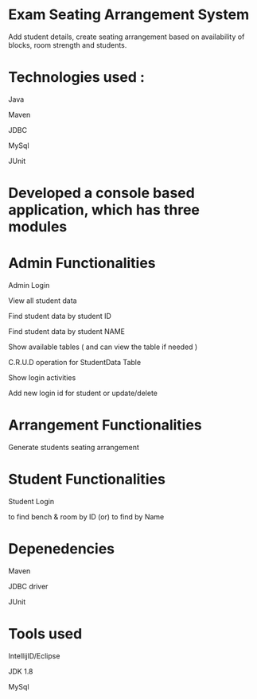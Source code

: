 # Exam Seating Arrangement System
   Add student details, create seating arrangement based on availability of blocks, room strength and students.

# Technologies used :
   Java
   
   Maven
   
   JDBC
   
   MySql
   
   JUnit

# Developed a console based application, which has three modules
# Admin Functionalities

   Admin Login
   
   View all student data
   
   Find student data by student ID
   
   Find student data by student NAME
   
   Show available tables ( and can view the table if needed )
   
   C.R.U.D operation for StudentData Table
   
   Show login activities
   
   Add new login id for student or update/delete

# Arrangement Functionalities

   Generate students seating arrangement

# Student Functionalities

   Student Login
   
   to find bench & room by  ID  (or)  to find by  Name

# Depenedencies

   Maven
   
   JDBC driver
   
   JUnit

# Tools used

   IntellijID/Eclipse
   
   JDK 1.8
   
   MySql
